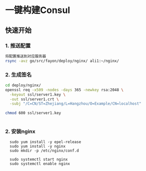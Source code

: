 # 一键构建Consul


## 快速开始

### 1. 推送配置

```bash
将配置推送到对应服务器
rsync -avz go/src/fayon/deploy/nginx/ ali1:~/nginx/
```

### 2. 生成签名

```bash
cd deploy/nginx/ 
openssl req -x509 -nodes -days 365 -newkey rsa:2048 \
  -keyout ssl/server1.key \
  -out ssl/server1.crt \
  -subj "/C=CN/ST=Zhejiang/L=Hangzhou/O=Example/CN=localhost"
  
chmod 600 ssl/server1.key
  
```

### 2. 安装nginx
```cgo
  sudo yum install -y epel-release
  sudo yum install -y nginx
  sudo mkdir -p /etc/nginx/conf.d
  
  sudo systemctl start nginx
  sudo systemctl enable nginx
  
```

